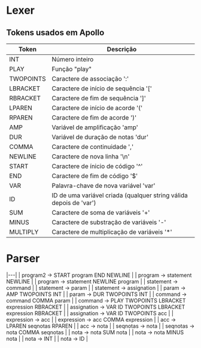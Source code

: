 # Lexer

## Tokens usados em Apollo

| Token | Descrição  |
|---|---|
| INT | Número inteiro  |
| PLAY | Função "play"  |
| TWOPOINTS | Caractere de associação ':'  |
| LBRACKET | Caractere de início de sequência '['  |
| RBRACKET | Caractere de fim de sequência ']'  |
| LPAREN | Caractere de início de acorde '('  |
| RPAREN | Caractere de fim de acorde ')'  |
| AMP | Variável de amplificação 'amp'  |
| DUR | Variável de duração de notas 'dur'  |
| COMMA | Caractere de continuidade ','  |
| NEWLINE | Caractere de nova linha '\n'  |
| START | Caractere de ínicio de código '^'  |
| END | Caractere de fim de código '$'  |
| VAR | Palavra-chave de nova variável 'var' |
| ID | ID de uma variável criada (qualquer string válida depois de 'var') |
| SUM | Caractere de soma de variáveis '+' |
| MINUS | Caractere de substração de variáveis '-'  |
| MULTIPLY | Caractere de multiplicação de variáveis '*'  |

# Parser

|---|
| program2 -> START program END NEWLINE |
| program -> statement NEWLINE |
| program -> statement NEWLINE program |
| statement -> command |
| statement -> param |
| statement -> assignation |
| param -> AMP TWOPOINTS INT |
| param -> DUR TWOPOINTS INT |
| command -> command COMMA param |
| command -> PLAY TWOPOINTS LBRACKET expression RBRACKET |
| assignation -> VAR ID TWOPOINTS LBRACKET expression RBRACKET |
| assignation -> VAR ID TWOPOINTS acc |
| expression -> acc |
| expression -> acc COMMA expression |
| acc -> LPAREN seqnotas RPAREN |
| acc -> nota |
| seqnotas -> nota |
| seqnotas -> nota COMMA seqnotas |
| nota -> nota SUM nota |
| nota -> nota MINUS nota |
| nota -> INT |
| nota -> ID |